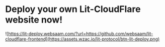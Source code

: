 # Deploy your own Lit-CloudFlare website now!
![https://lit-deploy.websaam.com/?url=https://github.com/websaam/lit-cloudflare-frontend](https://assets.wzac.io/lit-protocol/btn-lit-deploy.png)